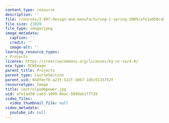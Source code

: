 ```yaml
---
content_type: resource
description: ''
file: /courses/2-007-design-and-manufacturing-i-spring-2009/afe1ad58cab3109986ac589deb1ff729_controlpodmpower.jpg
file_size: 21029
file_type: image/jpeg
image_metadata:
  caption: ''
  credit: ''
  image-alt: ''
learning_resource_types:
- Projects
license: https://creativecommons.org/licenses/by-nc-sa/4.0/
ocw_type: OCWImage
parent_title: Projects
parent_type: CourseSection
parent_uid: 84dfecf8-a23f-522f-3d67-1d5c5133752f
resourcetype: Image
title: controlpodmpower.jpg
uid: afe1ad58-cab3-1099-86ac-589deb1ff729
video_files:
  video_thumbnail_file: null
video_metadata:
  youtube_id: null
---
```

